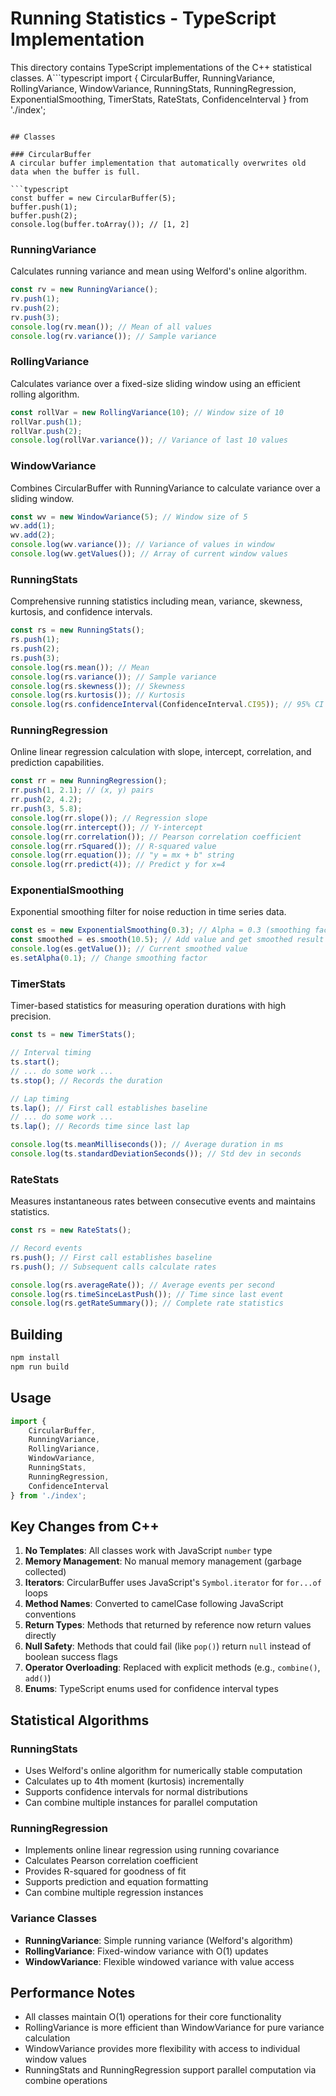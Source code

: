 # Running Statistics - TypeScript Implementation

This directory contains TypeScript implementations of the C++ statistical classes. A```typescript
import {
    CircularBuffer,
    RunningVariance,
    RollingVariance,
    WindowVariance,
    RunningStats,
    RunningRegression,
    ExponentialSmoothing,
    TimerStats,
    RateStats,
    ConfidenceInterval
} from './index';
``` parameters have been removed and the classes now work specifically with JavaScript numbers.

## Classes

### CircularBuffer
A circular buffer implementation that automatically overwrites old data when the buffer is full.

```typescript
const buffer = new CircularBuffer(5);
buffer.push(1);
buffer.push(2);
console.log(buffer.toArray()); // [1, 2]
```

### RunningVariance
Calculates running variance and mean using Welford's online algorithm.

```typescript
const rv = new RunningVariance();
rv.push(1);
rv.push(2);
rv.push(3);
console.log(rv.mean()); // Mean of all values
console.log(rv.variance()); // Sample variance
```

### RollingVariance
Calculates variance over a fixed-size sliding window using an efficient rolling algorithm.

```typescript
const rollVar = new RollingVariance(10); // Window size of 10
rollVar.push(1);
rollVar.push(2);
console.log(rollVar.variance()); // Variance of last 10 values
```

### WindowVariance
Combines CircularBuffer with RunningVariance to calculate variance over a sliding window.

```typescript
const wv = new WindowVariance(5); // Window size of 5
wv.add(1);
wv.add(2);
console.log(wv.variance()); // Variance of values in window
console.log(wv.getValues()); // Array of current window values
```

### RunningStats
Comprehensive running statistics including mean, variance, skewness, kurtosis, and confidence intervals.

```typescript
const rs = new RunningStats();
rs.push(1);
rs.push(2);
rs.push(3);
console.log(rs.mean()); // Mean
console.log(rs.variance()); // Sample variance
console.log(rs.skewness()); // Skewness
console.log(rs.kurtosis()); // Kurtosis
console.log(rs.confidenceInterval(ConfidenceInterval.CI95)); // 95% CI
```

### RunningRegression
Online linear regression calculation with slope, intercept, correlation, and prediction capabilities.

```typescript
const rr = new RunningRegression();
rr.push(1, 2.1); // (x, y) pairs
rr.push(2, 4.2);
rr.push(3, 5.8);
console.log(rr.slope()); // Regression slope
console.log(rr.intercept()); // Y-intercept
console.log(rr.correlation()); // Pearson correlation coefficient
console.log(rr.rSquared()); // R-squared value
console.log(rr.equation()); // "y = mx + b" string
console.log(rr.predict(4)); // Predict y for x=4
```

### ExponentialSmoothing
Exponential smoothing filter for noise reduction in time series data.

```typescript
const es = new ExponentialSmoothing(0.3); // Alpha = 0.3 (smoothing factor)
const smoothed = es.smooth(10.5); // Add value and get smoothed result
console.log(es.getValue()); // Current smoothed value
es.setAlpha(0.1); // Change smoothing factor
```

### TimerStats
Timer-based statistics for measuring operation durations with high precision.

```typescript
const ts = new TimerStats();

// Interval timing
ts.start();
// ... do some work ...
ts.stop(); // Records the duration

// Lap timing
ts.lap(); // First call establishes baseline
// ... do some work ...
ts.lap(); // Records time since last lap

console.log(ts.meanMilliseconds()); // Average duration in ms
console.log(ts.standardDeviationSeconds()); // Std dev in seconds
```

### RateStats
Measures instantaneous rates between consecutive events and maintains statistics.

```typescript
const rs = new RateStats();

// Record events
rs.push(); // First call establishes baseline
rs.push(); // Subsequent calls calculate rates

console.log(rs.averageRate()); // Average events per second
console.log(rs.timeSinceLastPush()); // Time since last event
console.log(rs.getRateSummary()); // Complete rate statistics
```

## Building

```bash
npm install
npm run build
```

## Usage

```typescript
import {
    CircularBuffer,
    RunningVariance,
    RollingVariance,
    WindowVariance,
    RunningStats,
    RunningRegression,
    ConfidenceInterval
} from './index';
```

## Key Changes from C++

1. **No Templates**: All classes work with JavaScript `number` type
2. **Memory Management**: No manual memory management (garbage collected)
3. **Iterators**: CircularBuffer uses JavaScript's `Symbol.iterator` for `for...of` loops
4. **Method Names**: Converted to camelCase following JavaScript conventions
5. **Return Types**: Methods that returned by reference now return values directly
6. **Null Safety**: Methods that could fail (like `pop()`) return `null` instead of boolean success flags
7. **Operator Overloading**: Replaced with explicit methods (e.g., `combine()`, `add()`)
8. **Enums**: TypeScript enums used for confidence interval types

## Statistical Algorithms

### RunningStats
- Uses Welford's online algorithm for numerically stable computation
- Calculates up to 4th moment (kurtosis) incrementally
- Supports confidence intervals for normal distributions
- Can combine multiple instances for parallel computation

### RunningRegression
- Implements online linear regression using running covariance
- Calculates Pearson correlation coefficient
- Provides R-squared for goodness of fit
- Supports prediction and equation formatting
- Can combine multiple regression instances

### Variance Classes
- **RunningVariance**: Simple running variance (Welford's algorithm)
- **RollingVariance**: Fixed-window variance with O(1) updates
- **WindowVariance**: Flexible windowed variance with value access

## Performance Notes

- All classes maintain O(1) operations for their core functionality
- RollingVariance is more efficient than WindowVariance for pure variance calculation
- WindowVariance provides more flexibility with access to individual window values
- RunningStats and RunningRegression support parallel computation via combine operations
